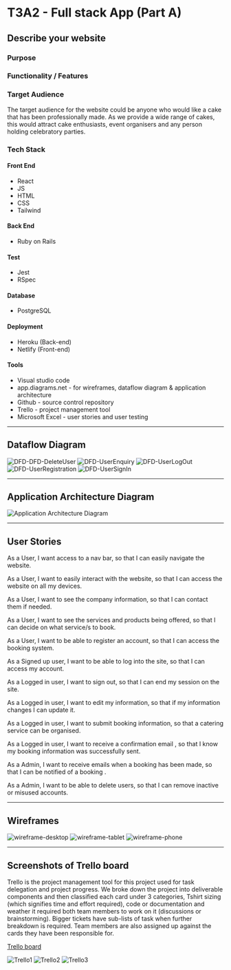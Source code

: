 # T3A2 - Full stack App (Part A)

## Describe your website

### **Purpose**

### **Functionality / Features**

### **Target Audience**
The target audience for the website could be anyone who would like a cake that has been professionally made. As we provide a wide range of cakes, this would attract cake enthusiasts, event organisers and any person holding celebratory parties. 

### **Tech Stack**
#### Front End
- React
- JS
- HTML
- CSS
- Tailwind

#### Back End
- Ruby on Rails

#### Test
- Jest
- RSpec

#### Database 
- PostgreSQL

#### Deployment
- Heroku (Back-end)
- Netlify (Front-end) 

#### Tools 
- Visual studio code
- app.diagrams.net - for wireframes, dataflow diagram & application architecture 
- Github - source control repository  
- Trello - project management tool
- Microsoft Excel - user stories and user testing
---
## Dataflow Diagram

![DFD-DFD-DeleteUser](docs/DFD-DeleteUser.png)
![DFD-UserEnquiry](docs/DFD-UserEnquiry.png)
![DFD-UserLogOut](docs/DFD-UserLogOut.png)
![DFD-UserRegistration](docs/DFD-UserRegistration.png)
![DFD-UserSignIn](docs/DFD-UserSignIn.png)

---
## Application Architecture Diagram

![Application Architecture Diagram](docs/AAD.png)

---
## User Stories
As a User, I want access to a nav bar, so that I can easily navigate the website.

As a User, I want to easily interact with the website, so that I can access the website on all my devices.

As a User, I want to see the company information, so that I can contact them if needed.

As a User, I want to see the services and products being offered, so that I can decide on what service/s to book.

As a User, I want to be able to register an account, so that I can access the booking system.

As a Signed up user, I want to be able to log into the site, so that I can access my account.

As a Logged in user, I want to sign out, so that I can end my session on the site.

As a Logged in user, I want to edit my information, so that if my information changes I can update it.

As a Logged in user, I want to submit booking information, so that a catering service can be organised.

As a Logged in user, I want to receive a confirmation email , so that I know my booking information was successfully sent.

As a Admin, I want to receive emails when a booking has been made, so that I can be notified of a booking .

As a Admin, I want to be able to delete users, so that I can remove inactive or misused accounts.

---
## Wireframes
![wireframe-desktop](docs/wireframe-desktop.png)
![wireframe-tablet](docs/wireframe-tablet.png)
![wireframe-phone](docs/wireframe-phone.png)

---


## Screenshots of Trello board
Trello is the project management tool for this project used for task delegation and project progress. We broke down the project into deliverable components and then classified each card under 3 categories, Tshirt sizing (which signifies time and effort required), code or documentation and weather it required both team members to work on it (discussions or brainstorming). Bigger tickets have sub-lists of task when further breakdown is required. Team members are also assigned up against the cards they have been responsible for.    

[Trello board](https://trello.com/b/isiWiAy4/t3a2-full-stack-app)


![Trello1](docs/Trello1.png)
![Trello2](docs/Trello2.png)
![Trello3](docs/Trello3.png)


